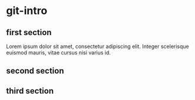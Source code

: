 # git-intro

## first section

Lorem ipsum dolor sit amet, consectetur adipiscing elit. Integer scelerisque euismod mauris, vitae cursus nisi varius id.

## second section

## third section
